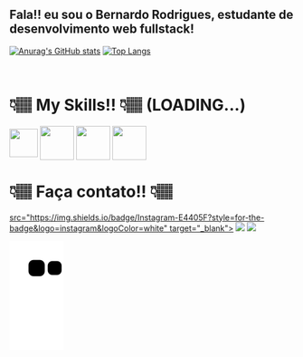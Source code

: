 ## Fala!! eu sou o Bernardo Rodrigues, estudante de desenvolvimento web fullstack!
[![Anurag's GitHub stats](https://github-readme-stats.vercel.app/api?username=brodrigues0ll&count_private=true&show_icons=true&theme=dark)](https://github.com/anuraghazra/github-readme-stats)
[![Top Langs](https://github-readme-stats.vercel.app/api/top-langs/?username=brodrigues0ll&theme=dark)](https://github.com/anuraghazra/github-readme-stats)


<div style="display: inline_block"><br>
  <h1>👇🏽 My Skills!! 👇🏽 (LOADING...)</h1>
  <img align="center" height="50" width="50" src="https://cdn.jsdelivr.net/gh/devicons/devicon/icons/javascript/javascript-plain.svg" />
  <img align="center" height="60" width="60" src="https://cdn.jsdelivr.net/gh/devicons/devicon/icons/html5/html5-plain-wordmark.svg" />
  <img align="center" height="60" width="60" src="https://cdn.jsdelivr.net/gh/devicons/devicon/icons/css3/css3-plain-wordmark.svg" />
  <img align="center" height="60" width="60" src="https://cdn.jsdelivr.net/gh/devicons/devicon/icons/python/python-original-wordmark.svg" />
</div>

##

<div>
  <h1>👇🏽 Faça contato!! 👇🏽</h1>
  <a href="https://www.instagram.com/b_rodrigues0ll/" target="_blank"> src="https://img.shields.io/badge/Instagram-E4405F?style=for-the-badge&logo=instagram&logoColor=white" target="_blank"></a> 
  <a href="https://www.linkedin.com/in/brodrigues0ll/" target="_blank"> <img src="https://img.shields.io/badge/-LinkedIn-%230077B5?style=for-the-badge&logo=linkedin&logoColor=white" target="_blank"></a> 
  <a href="https://api.whatsapp.com/send?phone=5522981556221&text=Olá, vim pelo seu link web do Github!!" target="_blank"> <img src="https://img.shields.io/badge/WhatsApp-25D366?style=for-the-badge&logo=whatsapp&logoColor=white" target="_blank"></a>
 
  ![snake gif](https://github.com/brodrigues0ll/brodrigues0ll/blob/output/github-contribution-grid-snake.svg)
 
</div>
